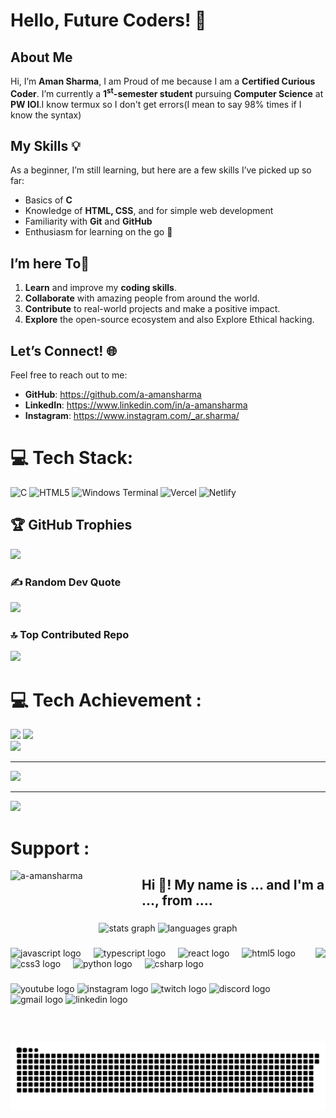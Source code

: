 # Hello, Future Coders! 👋

## About Me
Hi, I’m **Aman Sharma**,
I am Proud of me because I am a **Certified Curious Coder**.
I’m currently a **1<sup>st</sup>-semester student** pursuing **Computer Science** at **PW IOI**.I know termux so I don't get errors(I mean to say 98% times if I know the syntax)

## My Skills 💡
As a beginner, I’m still learning, but here are a few skills I’ve picked up so far:
- Basics of **C**
- Knowledge of **HTML, CSS**, and for simple web development
- Familiarity with **Git** and **GitHub**
- Enthusiasm for learning on the go 🚀





##  I’m here To🎯

1. **Learn** and improve my **coding skills**.
2. **Collaborate** with amazing people from around the world.
3. **Contribute** to real-world projects and make a positive impact.
4. **Explore** the open-source ecosystem and also Explore Ethical hacking.

## Let’s Connect! 🌐
Feel free to reach out to me:
- **GitHub**: https://github.com/a-amansharma
- **LinkedIn**:  https://www.linkedin.com/in/a-amansharma
- **Instagram**: https://www.instagram.com/_ar.sharma/



# 💻 Tech Stack:
![C](https://img.shields.io/badge/c-%2300599C.svg?style=plastic&logo=c&logoColor=white) ![HTML5](https://img.shields.io/badge/html5-%23E34F26.svg?style=plastic&logo=html5&logoColor=white) ![Windows Terminal](https://img.shields.io/badge/Windows%20Terminal-%234D4D4D.svg?style=plastic&logo=windows-terminal&logoColor=white) ![Vercel](https://img.shields.io/badge/vercel-%23000000.svg?style=plastic&logo=vercel&logoColor=white) ![Netlify](https://img.shields.io/badge/netlify-%23000000.svg?style=plastic&logo=netlify&logoColor=#00C7B7)


## 🏆 GitHub Trophies
![](https://github-profile-trophy.vercel.app/?username=a-amansharma&theme=radical&no-frame=true&no-bg=true&margin-w=4)

### ✍️ Random Dev Quote
![](https://quotes-github-readme.vercel.app/api?type=horizontal&theme=light)

### 🔝 Top Contributed Repo
![](https://github-contributor-stats.vercel.app/api?username=a-amansharma&limit=5&theme=dark&combine_all_yearly_contributions=true)




# 💻 Tech Achievement :

![](https://github-readme-stats.vercel.app/api?username=a-amansharma&theme=radical&hide_border=false&include_all_commits=true&count_private=true) 
![](https://github-readme-streak-stats.herokuapp.com/?user=a-amansharma&theme=radical&hide_border=false)<br/>
![](https://github-readme-stats.vercel.app/api/top-langs/?username=a-amansharma&theme=radical&hide_border=false&include_all_commits=true&count_private=true&layout=compact)

---
[![](https://visitcount.itsvg.in/api?id=a-amansharma&icon=0&color=0)](https://visitcount.itsvg.in)

<!-- Proudly created with GPRM ( https://gprm.itsvg.in ) -->
---




<img width="830" src="https://github-readme-activity-graph.vercel.app/graph?username=a-amansharma&bg_color=21232a&color=a8eeff&line=61dafb&point=f0fcff&area=true&hide_border=false" />

# Support :

<img align="left" src="https://cdn.buymeacoffee.com/buttons/v2/default-yellow.png" height="50" width="210" alt="a-amansharma"/>



















<h2 align="left">Hi 👋! My name is ... and I'm a ..., from ....</h2>

###

<div align="center">
  <img src="https://github-readme-stats.vercel.app/api?username=a-amansharma&hide_title=false&hide_rank=false&show_icons=true&include_all_commits=true&count_private=true&disable_animations=false&theme=dracula&locale=en&hide_border=false" height="150" alt="stats graph"  />
  <img src="https://github-readme-stats.vercel.app/api/top-langs?username=a-amansharma&locale=en&hide_title=false&layout=compact&card_width=320&langs_count=5&theme=dracula&hide_border=false" height="150" alt="languages graph"  />
</div>

###

<img align="right" height="150" src="https://i.imgflip.com/65efzo.gif"  />

###

<div align="left">
  <img src="https://cdn.jsdelivr.net/gh/devicons/devicon/icons/javascript/javascript-original.svg" height="30" alt="javascript logo"  />
  <img width="12" />
  <img src="https://cdn.jsdelivr.net/gh/devicons/devicon/icons/typescript/typescript-original.svg" height="30" alt="typescript logo"  />
  <img width="12" />
  <img src="https://cdn.jsdelivr.net/gh/devicons/devicon/icons/react/react-original.svg" height="30" alt="react logo"  />
  <img width="12" />
  <img src="https://cdn.jsdelivr.net/gh/devicons/devicon/icons/html5/html5-original.svg" height="30" alt="html5 logo"  />
  <img width="12" />
  <img src="https://cdn.jsdelivr.net/gh/devicons/devicon/icons/css3/css3-original.svg" height="30" alt="css3 logo"  />
  <img width="12" />
  <img src="https://cdn.jsdelivr.net/gh/devicons/devicon/icons/python/python-original.svg" height="30" alt="python logo"  />
  <img width="12" />
  <img src="https://cdn.jsdelivr.net/gh/devicons/devicon/icons/csharp/csharp-original.svg" height="30" alt="csharp logo"  />
</div>

###

<div align="left">
  <img src="https://img.shields.io/static/v1?message=Youtube&logo=youtube&label=&color=FF0000&logoColor=white&labelColor=&style=for-the-badge" height="35" alt="youtube logo"  />
  <img src="https://img.shields.io/static/v1?message=Instagram&logo=instagram&label=&color=E4405F&logoColor=white&labelColor=&style=for-the-badge" height="35" alt="instagram logo"  />
  <img src="https://img.shields.io/static/v1?message=Twitch&logo=twitch&label=&color=9146FF&logoColor=white&labelColor=&style=for-the-badge" height="35" alt="twitch logo"  />
  <img src="https://img.shields.io/static/v1?message=Discord&logo=discord&label=&color=7289DA&logoColor=white&labelColor=&style=for-the-badge" height="35" alt="discord logo"  />
  <img src="https://img.shields.io/static/v1?message=Gmail&logo=gmail&label=&color=D14836&logoColor=white&labelColor=&style=for-the-badge" height="35" alt="gmail logo"  />
  <img src="https://img.shields.io/static/v1?message=LinkedIn&logo=linkedin&label=&color=0077B5&logoColor=white&labelColor=&style=for-the-badge" height="35" alt="linkedin logo"  />
</div>

###

<br clear="both">

<img src="https://raw.githubusercontent.com/a-amansharma/a-amansharma/output/snake.svg" alt="Snake animation" />

###
